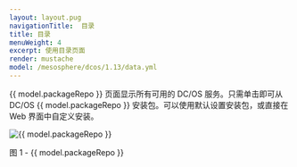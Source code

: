 ```yaml
---
layout: layout.pug
navigationTitle:  目录
title: 目录
menuWeight: 4
excerpt: 使用目录页面
render: mustache
model: /mesosphere/dcos/1.13/data.yml
---
```


{{ model.packageRepo }} 页面显示所有可用的 DC/OS 服务。只需单击即可从 DC/OS {{ model.packageRepo }} 安装包。可以使用默认设置安装包，或直接在 Web 界面中自定义安装。

![{{ model.packageRepo }}](/mesosphere/dcos/1.13/img/GUI-Catalog-Main_View-1_12.png)

图 1 - {{ model.packageRepo }}

